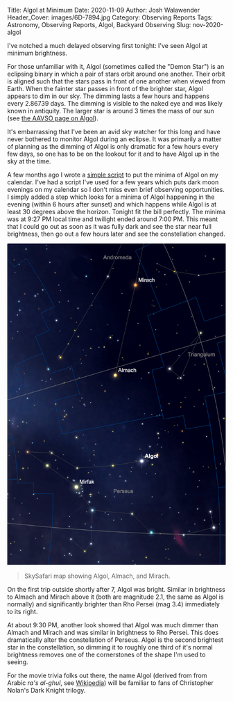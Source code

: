 Title: Algol at Minimum
Date: 2020-11-09
Author: Josh Walawender
Header_Cover: images/6D-7894.jpg
Category: Observing Reports
Tags: Astronomy, Observing Reports, Algol, Backyard Observing
Slug: nov-2020-algol

I've notched a much delayed observing first tonight: I've seen Algol at minimum brightness.  

For those unfamiliar with it, Algol (sometimes called the "Demon Star") is an eclipsing binary in which a pair of stars orbit around one another.  Their orbit is aligned such that the stars pass in front of one another when viewed from Earth.  When the fainter star passes in front of the brighter star, Algol appears to dim in our sky.  The dimming lasts a few hours and happens every 2.86739 days.  The dimming is visible to the naked eye and was likely known in antiquity.  The larger star is around 3 times the mass of our sun (see [the AAVSO page on Algol](https://www.aavso.org/vsots_betaper)).

It's embarrassing that I've been an avid sky watcher for this long and have never bothered to monitor Algol during an eclipse.  It was primarily a matter of planning as the dimming of Algol is only dramatic for a few hours every few days, so one has to be on the lookout for it and to have Algol up in the sky at the time.

A few months ago I wrote a [simple script](https://github.com/joshwalawender/DarkMoonCalendar) to put the minima of Algol on my calendar.  I've had a script I've used for a few years which puts dark moon evenings on my calendar so I don't miss even brief observing opportunities.  I simply added a step which looks for a minima of Algol happening in the evening (within 6 hours after sunset) and which happens while Algol is at least 30 degrees above the horizon.  Tonight fit the bill perfectly.  The minima was at 9:27 PM local time and twilight ended around 7:00 PM.  This meant that I could go out as soon as it was fully dark and see the star near full brightness, then go out a few hours later and see the constellation changed.

![SkySafari map showing Algol, Almach, and Mirach.](images/AlgolChart.png)
> SkySafari map showing Algol, Almach, and Mirach.

On the first trip outside shortly after 7, Algol was bright.  Similar in brightness to Almach and Mirach above it (both are magnitude 2.1, the same as Algol is normally) and significantly brighter than Rho Persei (mag 3.4) immediately to its right.

At about 9:30 PM, another look showed that Algol was much dimmer than Almach and Mirach and was similar in brightness to Rho Persei.  This does dramatically alter the constellation of Perseus.  Algol is the second brightest star in the constellation, so dimming it to roughly one third of it's normal brightness removes one of the cornerstones of the shape I'm used to seeing.

For the movie trivia folks out there, the name Algol (derived from from Arabic _ra's al-ghul_, see [Wikipedia](https://en.wikipedia.org/wiki/Algol)) will be familiar to fans of Christopher Nolan's Dark Knight trilogy.

